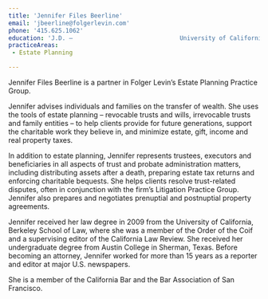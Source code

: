 ```yaml
---
title: 'Jennifer Files Beerline'
email: 'jbeerline@folgerlevin.com'
phone: '415.625.1062'
education: 'J.D. — 			         			University of California, Berkeley School of Law,			         			2009  			            							        B.A. — 			         			Austin College,			         			1989'
practiceAreas: 
 - Estate Planning

---
```

<p>Jennifer Files Beerline is a partner in Folger Levin&#x2019;s Estate Planning Practice Group.</p>
<p>Jennifer advises individuals and families on the transfer of wealth. She uses the tools of estate planning &#x2013; revocable trusts and wills, irrevocable trusts and family entities &#x2013; to help clients provide for future generations, support the charitable work they believe in, and minimize estate, gift, income and real property taxes.</p>
<p>In addition to estate planning, Jennifer represents trustees, executors and beneficiaries in all aspects of trust and probate administration matters, including distributing assets after a death, preparing estate tax returns and enforcing charitable bequests. She helps clients resolve trust-related disputes, often in conjunction with the firm&#x2019;s Litigation Practice Group. Jennifer also prepares and negotiates prenuptial and postnuptial property agreements.</p>
<p>Jennifer received her law degree in 2009 from the University of California, Berkeley School of Law, where she was a member of the Order of the Coif and a supervising editor of the California Law Review. She received her undergraduate degree from Austin College in Sherman, Texas. Before becoming an attorney, Jennifer worked for more than 15 years as a reporter and editor at major U.S. newspapers.</p>
<p>She is a member of the California Bar and the Bar Association of San Francisco.</p>